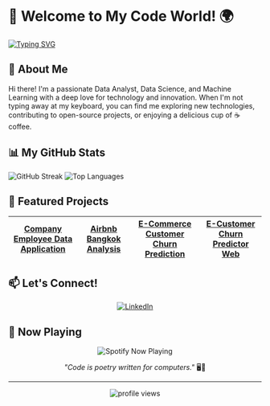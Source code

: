 # 👋 Welcome to My Code World! 🌍

[![Typing SVG](https://readme-typing-svg.demolab.com?font=Fira+Code&pause=1000&center=true&vCenter=true&multiline=true&width=700&height=200&lines=Samuel+Semaya;Data+Analyst+%7C+Data+Scientist+%7C+Data+Enthusiast)](https://github.com/samuelsemaya)

## 🚀 About Me

Hi there! I'm a passionate Data Analyst, Data Science, and Machine Learning with a deep love for technology and innovation. When I'm not typing away at my keyboard, you can find me exploring new technologies, contributing to open-source projects, or enjoying a delicious cup of ☕ coffee.

<!---### 🛠️ Technologies & Tools

![JavaScript](https://img.shields.io/badge/-JavaScript-F7DF1E?style=flat-square&logo=javascript&logoColor=black)
![Python](https://img.shields.io/badge/-Python-3776AB?style=flat-square&logo=Python&logoColor=white)
![React](https://img.shields.io/badge/-React-61DAFB?style=flat-square&logo=react&logoColor=black)
![Node.js](https://img.shields.io/badge/-Node.js-339933?style=flat-square&logo=Node.js&logoColor=white)
![Git](https://img.shields.io/badge/-Git-F05032?style=flat-square&logo=git&logoColor=white)
![VS Code](https://img.shields.io/badge/-VS%20Code-007ACC?style=flat-square&logo=visual-studio-code&logoColor=white)--->

## 📊 My GitHub Stats


![GitHub Streak](https://github-readme-streak-stats.herokuapp.com/?user=samuelsemaya&theme=radical)
![Top Languages](https://github-readme-stats.vercel.app/api/top-langs/?username=samuelsemaya&layout=compact&theme=radical)


## 🌟 Featured Projects

<div align="center">

| [Company Employee Data Application](https://github.com/samuelsemaya/data-karyawan-perusahaan) | [Airbnb Bangkok Analysis](https://github.com/samuelsemaya/airbnb-bangkok) | [E-Commerce Customer Churn Prediction](https://github.com/samuelsemaya/e-commerce-customer-churn) | [E-Customer Churn Predictor Web](https://github.com/samuelsemaya/e-commerce-customer-churn-streamlit) |
|:---:|:---:|:---:|:---:|

</div>

<!---## 🌱 I'm Currently Learning

- Blockchain Development 🔗
- Machine Learning 🤖
- Cloud Architecture ☁️--->

## 📫 Let's Connect!

<div align="center">

[![LinkedIn](https://img.shields.io/badge/LinkedIn-0077B5?style=for-the-badge&logo=linkedin&logoColor=white)](https://www.linkedin.com/in/samuelsemaya/)
<!---[![Twitter](https://img.shields.io/badge/Twitter-1DA1F2?style=for-the-badge&logo=twitter&logoColor=white)](https://twitter.com/yourusername)--->
<!---[![Personal Website](https://img.shields.io/badge/Website-4285F4?style=for-the-badge&logo=google-chrome&logoColor=white)](https://www.yourwebsite.com)--->

</div>

## 🎵 Now Playing

<div align="center">
  <img src="/api/placeholder/250/80" alt="Spotify Now Playing">
</div>

<div align="center">

*"Code is poetry written for computers."* 🖥️💖

</div>

---

<div align="center">
  <img src="https://komarev.com/ghpvc/?username=samuelsemaya&color=blueviolet" alt="profile views">
</div>
